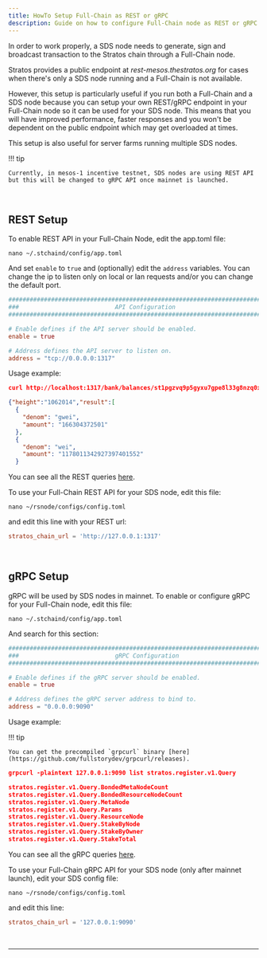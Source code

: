 ```yaml
---
title: HowTo Setup Full-Chain as REST or gRPC
description: Guide on how to configure Full-Chain node as REST or gRPC server.
---
```


In order to work properly, a SDS node needs to generate, sign and broadcast transaction to the Stratos chain through a Full-Chain node.

Stratos provides a public endpoint at _rest-mesos.thestratos.org_ for cases when there's only a SDS node running and a Full-Chain is not available.

However, this setup is particularly useful if you run both a Full-Chain and a SDS node because you can setup your own REST/gRPC endpoint in your Full-Chain node so it can be used for your SDS node. This means that you will have improved performance, faster responses and you won't be dependent on the public endpoint which may get overloaded at times.

This setup is also useful for server farms running multiple SDS nodes.

!!! tip

    Currently, in mesos-1 incentive testnet, SDS nodes are using REST API but this will be changed to gRPC API once mainnet is launched.

<br>

## REST Setup

To enable REST API in your Full-Chain Node, edit the app.toml file:

```shell
nano ~/.stchaind/config/app.toml
```

And set `enable` to `true` and (optionally) edit the `address` variables. You can change the ip to listen only on local or lan requests and/or you can change the default port.

```toml
###############################################################################
###                           API Configuration                             ###
###############################################################################

# Enable defines if the API server should be enabled.
enable = true

# Address defines the API server to listen on.
address = "tcp://0.0.0.0:1317"
``` 

Usage example:

```json
curl http://localhost:1317/bank/balances/st1pgzvq9p5gyxu7gpe8l33g8nzq0xsfyeaeww3ru

{"height":"1062014","result":[
  {
    "denom": "gwei",
    "amount": "166304372501"
  },
  {
    "denom": "wei",
    "amount": "1178011342927397401552"
  }
```

You can see all the REST queries [here](../stratos-chain-rest-apis).

To use your Full-Chain REST API for your SDS node, edit this file:

```shell
nano ~/rsnode/configs/config.toml
```

and edit this line with your REST url:

```toml
stratos_chain_url = 'http://127.0.0.1:1317'
```


<br>

## gRPC Setup

gRPC will be used by SDS nodes in mainnet. To enable or configure gRPC for your Full-Chain node, edit this file:

```shell
nano ~/.stchaind/config/app.toml
```

And search for this section:

```toml
###############################################################################
###                           gRPC Configuration                            ###
###############################################################################

# Enable defines if the gRPC server should be enabled.
enable = true

# Address defines the gRPC server address to bind to.
address = "0.0.0.0:9090"
```

Usage example:

!!! tip

    You can get the precompiled `grpcurl` binary [here](https://github.com/fullstorydev/grpcurl/releases).


```json
grpcurl -plaintext 127.0.0.1:9090 list stratos.register.v1.Query

stratos.register.v1.Query.BondedMetaNodeCount
stratos.register.v1.Query.BondedResourceNodeCount
stratos.register.v1.Query.MetaNode
stratos.register.v1.Query.Params
stratos.register.v1.Query.ResourceNode
stratos.register.v1.Query.StakeByNode
stratos.register.v1.Query.StakeByOwner
stratos.register.v1.Query.StakeTotal
```

You can see all the gRPC queries [here](../stratos-chain-grpc-queries).

To use your Full-Chain gRPC API for your SDS node (only after mainnet launch), edit your SDS config file:

```shell
nano ~/rsnode/configs/config.toml
```

and edit this line:

```toml
stratos_chain_url = '127.0.0.1:9090'
```

<br>

---

<br>